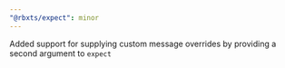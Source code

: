 ```yaml
---
"@rbxts/expect": minor
---
```


Added support for supplying custom message overrides by providing a second argument to `expect`
